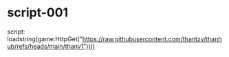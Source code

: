 # script-001
script: loadstring(game:HttpGet("https://raw.githubusercontent.com/thantzy/thanhub/refs/heads/main/thanv1"))()
